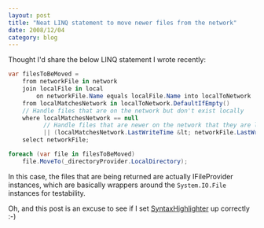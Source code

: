 ```yaml
---
layout: post
title: "Neat LINQ statement to move newer files from the network"
date: 2008/12/04
category: blog
---
```


Thought I'd share the below LINQ statement I wrote recently:

```csharp
var filesToBeMoved =
    from networkFile in network
    join localFile in local
        on networkFile.Name equals localFile.Name into localToNetwork
    from localMatchesNetwork in localToNetwork.DefaultIfEmpty()
    // Handle files that are on the network but don't exist locally
    where localMatchesNetwork == null
          // Handle files that are newer on the network that they are locally
          || (localMatchesNetwork.LastWriteTime &lt; networkFile.LastWriteTime)
    select networkFile;

foreach (var file in filesToBeMoved)
    file.MoveTo(_directoryProvider.LocalDirectory);
```

In this case, the files that are being returned are actually IFileProvider instances, which are basically wrappers around the `System.IO.File` instances for testability.

Oh, and this post is an excuse to see if I set [SyntaxHighlighter](http://code.google.com/p/syntaxhighlighter/) up correctly :-)

